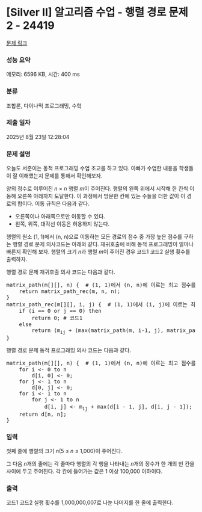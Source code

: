# [Silver II] 알고리즘 수업 - 행렬 경로 문제 2 - 24419 

[문제 링크](https://www.acmicpc.net/problem/24419) 

### 성능 요약

메모리: 6596 KB, 시간: 400 ms

### 분류

조합론, 다이나믹 프로그래밍, 수학

### 제출 일자

2025년 8월 23일 12:28:04

### 문제 설명

<p>오늘도 서준이는 동적 프로그래밍 수업 조교를 하고 있다. 아빠가 수업한 내용을 학생들이 잘 이해했는지 문제를 통해서 확인해보자.</p>

<p>양의 정수로 이루어진 <em>n</em> × <em>n</em> 행렬 <em>m</em>이 주어진다. 행렬의 왼쪽 위에서 시작해 한 칸씩 이동해 오른쪽 아래까지 도달한다. 이 과정에서 방문한 칸에 있는 수들을 더한 값이 이 경로의 합이다. 이동 규칙은 다음과 같다.</p>

<ul>
	<li>오른쪽이나 아래쪽으로만 이동할 수 있다.</li>
	<li>왼쪽, 위쪽, 대각선 이동은 허용하지 않는다.</li>
</ul>

<p>행렬의 원소 (1, 1)에서 (n, n)으로 이동하는 모든 경로의 점수 중 가장 높은 점수를 구하는 행렬 경로 문제 의사코드는 아래와 같다. 재귀호출에 비해 동적 프로그래밍이 얼마나 빠른지 확인해 보자. 행렬의 크기 <em>n</em>과<em> </em>행렬 <em>m</em>이 주어진 경우 코드1 코드2 실행 횟수를 출력하자.</p>

<p>행렬 경로 문제 재귀호출 의사 코드는 다음과 같다.</p>

<pre>matrix_path(m[][], n) {  # (1, 1)에서 (n, n)에 이르는 최고 점수를 구한다.
    return matrix_path_rec(m, n, n);
}
matrix_path_rec(m[][], i, j) {  # (1, 1)에서 (i, j)에 이르는 최고 점수를 구한다.
    if (i == 0 or j == 0) then
        return 0; # 코드1
    else
        return (m<sub>ij</sub> + (max(matrix_path(m, i-1, j), matrix_path(m, i, j-1))));
}</pre>

<p>행렬 경로 문제 동적 프로그래밍 의사 코드는 다음과 같다.</p>

<pre>matrix_path(m[][], n) {  # (1, 1)에서 (n, n)에 이르는 최고 점수를 구한다.
    for i <- 0 to n
        d[i, 0] <- 0;
    for j <- 1 to n
        d[0, j] <- 0;
    for i <- 1 to n
        for j <- 1 to n
            d[i, j] <- m<sub>ij</sub> + max(d[i - 1, j], d[i, j - 1]);  # 코드2
    return d[n, n];
}</pre>

### 입력 

 <p>첫째 줄에 행렬의 크기 <i>n</i>(5 ≤ <em>n</em> ≤ 1,000)이 주어진다.</p>

<p>그 다음 <em>n</em>개의 줄에는 각 줄마다 행렬의 각 행을 나타내는 <em>n</em>개의 정수가 한 개의 빈 칸을 사이에 두고 주어진다. 각 칸에 들어가는 값은 1 이상 100,000 이하이다.</p>

### 출력 

 <p>코드1 코드2 실행 횟수를 1,000,000,007로 나눈 나머지를 한 줄에 출력한다.</p>


